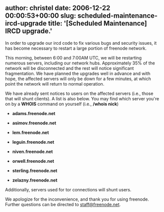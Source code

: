 author: christel
date: 2006-12-22 00:00:53+00:00
slug: scheduled-maintenance-ircd-upgrade
title: '[Scheduled Maintenance] IRCD upgrade.'
---

In order to upgrade our ircd code to fix various bugs and security issues, it has become necessary to restart a large  portion of freenode network.

This morning, between 6:00 and 7:00AM UTC, we will be restarting numerous servers, including our network hubs.   Approximately 35% of the network will be disconnected and the rest will notice significant fragmentation.  We have planned the  upgrades well in advance and with hope, the affected servers will only be down for a few minutes, at which point the network  will return to normal operation.

We have already sent notices to users on the affected servers (i.e., those that will shunt clients).  A list is also below.   You may find which server you're on by a **WHOIS** command on yourself (i.e., **/whois nick**)



	
  * **adams.freenode.net**

	
  * **asimov.freenode.net**

	
  * **lem.freenode.net**

	
  * **leguin.freenode.net**

	
  * **niven.freenode.net**

	
  * **orwell.freenode.net**

	
  * **sterling.freenode.net**

	
  * **zelazny.freenode.net**


Additionally, servers used for tor connections will shunt users.

We apologize for the inconvenience, and thank you for using freenode.  Further questions can  be directed to staff@freenode.net.
